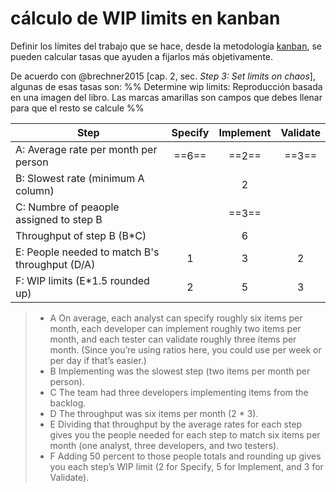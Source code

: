# cálculo de WIP limits en kanban

Definir los límites del trabajo que se hace, desde la metodología [kanban](kanban.md), se pueden calcular tasas que ayuden a fijarlos más objetivamente.

De acuerdo con @brechner2015 [cap. 2, sec. *Step 3: Set limits on chaos*], algunas de esas tasas son:
%% Determine wip limits: Reproducción basada en una imagen del libro. Las marcas amarillas son campos que debes llenar para que el resto se calcule %%

|Step|Specify|Implement|Validate|
|----|:-----:|:-------:|:------:|
|A: Average rate per month per person|==6==|==2==|==3==|
|B: Slowest rate (minimum A column)||2||
|C: Numbre of peaople assigned to step B||==3==||
|Throughput of step B (B\*C)||6||
|E: People needed to match B's throughput (D/A)|1|3|2|
|F: WIP limits (E\*1.5 rounded up)|2|5|3|

 >
 > * A On average, each analyst can specify roughly six items per month, each developer can implement roughly two items per month, and each tester can validate roughly three items per month. (Since you’re using ratios here, you could use per week or per day if that’s easier.)
 > * B Implementing was the slowest step (two items per month per person).
 > * C The team had three developers implementing items from the backlog.
 > * D The throughput was six items per month (2 * 3).
 > * E Dividing that throughput by the average rates for each step gives you the people needed for each step to match six items per month (one analyst, three developers, and two testers).
 > * F Adding 50 percent to those people totals and rounding up gives you each step’s WIP limit (2 for Specify, 5 for Implement, and 3 for Validate).
